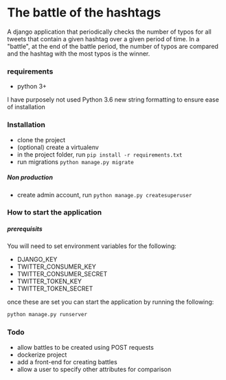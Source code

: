 # The battle of the hashtags

A django application that periodically checks the number of typos for all tweets that contain a given hashtag over a given period of time. In a "battle", at the end of the battle period, the number of typos are compared and the hashtag with the most typos is the winner.

### requirements
* python 3+

I have purposely not used Python 3.6 new string formatting to ensure ease of installation

### Installation
* clone the project
* (optional) create a virtualenv
* in the project folder, run `pip install -r requirements.txt`
* run migrations `python manage.py migrate`

##### Non production
* create admin account, run `python manage.py createsuperuser`

### How to start the application

##### prerequisits
You will need to set environment variables for the following:
* DJANGO_KEY
* TWITTER_CONSUMER_KEY
* TWITTER_CONSUMER_SECRET
* TWITTER_TOKEN_KEY
* TWITTER_TOKEN_SECRET

once these are set you can start the application by running the following:
```cmd
python manage.py runserver
```

### Todo
* allow battles to be created using POST requests
* dockerize project
* add a front-end for creating battles
* allow a user to specify other attributes for comparison
